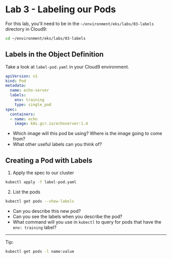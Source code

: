 # Lab 3 - Labeling our Pods

For this lab, you'll need to be in the `~/environment/eks/labs/03-labels` directory in Cloud9:

```bash
cd ~/environment/eks/labs/03-labels
```

## Labels in the Object Definition

Take a look at `label-pod.yaml` in your Cloud9 environment.

```yaml
apiVersion: v1
kind: Pod
metadata:
  name: echo-server
  labels:
    env: training
    type: single_pod
spec:
  containers:
  - name: echo
    image: k8s.gcr.io/echoserver:1.4
```

- Which image will this pod be using? Where is the image going to come from?
- What other useful labels can you think of?

## Creating a Pod with Labels

1.  Apply the spec to our cluster

```bash
kubectl apply -f label-pod.yaml
```

2. List the pods
```bash
kubectl get pods --show-labels
```

- Can you describe this new pod?
- Can you see the labels when you describe the pod?
- What command will you use in `kubectl` to query for pods that have the `env: training` label?

---


Tip:
```bash
kubectl get pods -l name:value
```
